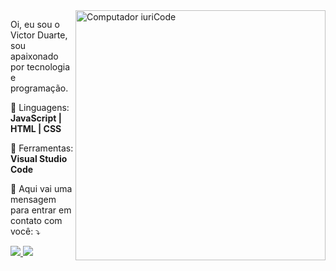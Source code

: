 <img src="https://raw.githubusercontent.com/MicaelliMedeiros/micaellimedeiros/master/image/computer-illustration.png" min-width="400px" max-width="400px" width="400px" align="right" alt="Computador iuriCode">
<p align="left">    
  Oi, eu sou o Victor Duarte, sou apaixonado por tecnologia e programação. 
</p>  
<p align="left">   
  🦄 Linguagens: <strong>JavaScript | HTML | CSS </strong> 
</p>  
<p align="left"> 
  💼 Ferramentas: <strong>Visual Studio Code</strong> 
</p>  
<p align="left">  
  💌 Aqui vai uma mensagem para entrar em contato com você: ⤵️ 
</p>  
<p align="left">
  <a href="#" alt="Gmail">
   <img src="https://img.shields.io/badge/-Gmail-FF0000?style=flat-square&labelColor=FF0000&logo=gmail&logoColor=white&link=https://mail.google.com/mail/u/0/#inbox" />
  </a>
  <a href="#" alt="Linkedin">
   <img src="https://img.shields.io/badge/-Linkedin-0e76a8?style=flat-square&logo=Linkedin&logoColor=white&link=https://www.linkedin.com/in/victor-de-oliveira-duarte-7a3259224/"/>
  </a> 
